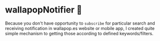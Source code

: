 # wallapopNotifier 🔔
Because you don't have opportunity to `subscribe` for particular search and receiving notification in wallapop.es website or mobile app, I created quite simple mechanism to getting those according to defined keywords/filters.
